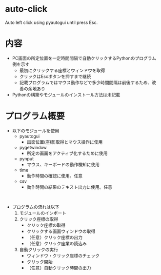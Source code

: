 # auto-click
Auto left click using pyautogui until press Esc.

# 内容

* PC画面の所定位置を一定時間間隔で自動クリックするPythonのプログラム例を示す
    * 最初にクリックする座標とウィンドウを取得
    * クリックはEscボタンを押すまで継続
    * 記載プログラムではマウス動作などで多少時間間隔は前後するため、改善の余地あり
* Pythonの構築やモジュールのインストール方法は未記載


# プログラム概要

* 以下のモジュールを使用
    * pyautogui
        * 画面位置(座標)取得とマウス操作に使用
    * pygetwindow
        * 所定の画面をアクティブ化するために使用
    * pynput
        * マウス、キーボードの動作検知に使用
    * time
        * 動作時間の確認に使用。任意
    * csv
        * 動作時間の結果のテキスト出力に使用。任意
        
<br>

* プログラムの流れは以下
    1. モジュールのインポート
    1. クリック座標の取得
        * クリック座標の取得
        * クリックする画面ウィンドウの取得
        * （任意）クリック座標の出力
        * （任意）クリック座業の読込み
    1. 自動クリックの実行
        * ウィンドウ・クリック座標のチェック
        * クリック開始
        * （任意）自動クリック時間の出力
